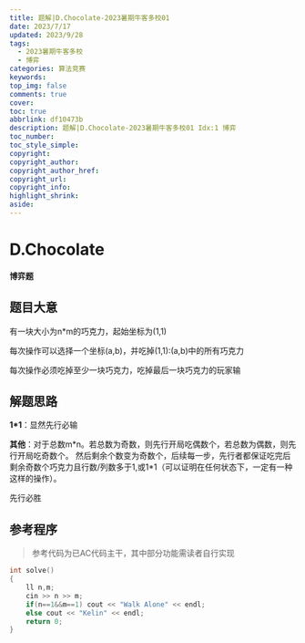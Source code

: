 ```yaml
---
title: 题解|D.Chocolate-2023暑期牛客多校01
date: 2023/7/17
updated: 2023/9/28
tags:
  - 2023暑期牛客多校
  - 博弈
categories: 算法竞赛
keywords:
top_img: false
comments: true
cover:
toc: true
abbrlink: df10473b
description: 题解|D.Chocolate-2023暑期牛客多校01 Idx:1 博弈
toc_number:
toc_style_simple:
copyright:
copyright_author:
copyright_author_href:
copyright_url:
copyright_info:
highlight_shrink:
aside:
---
```


# D.Chocolate

**博弈题**

## 题目大意
有一块大小为n*m的巧克力，起始坐标为(1,1)

每次操作可以选择一个坐标(a,b)，并吃掉(1,1):(a,b)中的所有巧克力

每次操作必须吃掉至少一块巧克力，吃掉最后一块巧克力的玩家输

## 解题思路
**1\*1**：显然先行必输

**其他**：对于总数m\*n。若总数为奇数，则先行开局吃偶数个，若总数为偶数，则先行开局吃奇数个。
然后剩余个数变为奇数个，后续每一步，先行者都保证吃完后剩余奇数个巧克力且行数/列数多于1,或1\*1（可以证明在任何状态下，一定有一种这样的操作）。

先行必胜

## 参考程序
> 参考代码为已AC代码主干，其中部分功能需读者自行实现

```cpp
int solve()
{
    ll n,m;
    cin >> n >> m;
    if(n==1&&m==1) cout << "Walk Alone" << endl;
    else cout << "Kelin" << endl;
    return 0;
}
```
